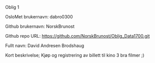 Oblig 1

OsloMet brukernavn: dabro0300

Github brukernavn: NorskBrunost

Github repo URL: https://github.com/NorskBrunost/Oblig_Data1700.git

Fullt navn: David Andresen Brodshaug

Kort beskrivelse; Kjøp og registrering av billett til kino 3 bra filmer ;)
